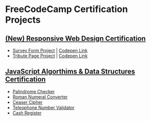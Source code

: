 # FreeCodeCamp Certification Projects

## [(New) Responsive Web Design Certification](https://www.freecodecamp.org/learn/2022/responsive-web-design/)

* [Survey Form Project](https://github.com/karanse/freecodecamp_projects/tree/main/responsive_web_design/survey_form) | [Codepen Link](https://codepen.io/karanse/pen/XWPdOxM)
* [Tribute Page Project](https://github.com/karanse/freecodecamp_projects/tree/main/responsive_web_design/tribute_page) | [Codepen Link](https://codepen.io/karanse/pen/ZEMWwjO)

## [JavaScript Algorthims & Data Structures Certification](https://www.freecodecamp.org/learn/javascript-algorithms-and-data-structures/)

* [Palindrome Checker]()
* [Roman Numeral Converter]()
* [Ceaser Cipher]()
* [Teleophone Number Validator]()
* [Cash Register]()
